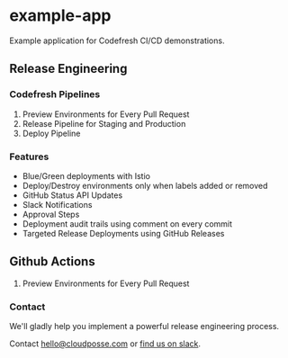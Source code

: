 # example-app




Example application for Codefresh CI/CD demonstrations.

## Release Engineering

### Codefresh Pipelines 

1. Preview Environments for Every Pull Request
2. Release Pipeline for Staging and Production
3. Deploy Pipeline

### Features

* Blue/Green deployments with Istio
* Deploy/Destroy environments only when labels added or removed
* GitHub Status API Updates
* Slack Notifications
* Approval Steps
* Deployment audit trails using comment on every commit
* Targeted Release Deployments using GitHub Releases

## Github Actions

1. Preview Environments for Every Pull Request


### Contact

We'll gladly help you implement a powerful release engineering process.

Contact <hello@cloudposse.com> or [find us on slack](https://slack.sweetops.com).
